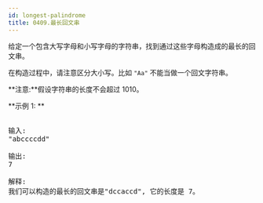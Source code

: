 ```yaml
---
id: longest-palindrome
title: 0409.最长回文串
---
```

给定一个包含大写字母和小写字母的字符串，找到通过这些字母构造成的最长的回文串。

在构造过程中，请注意区分大小写。比如 <code>&#34;Aa&#34;</code> 不能当做一个回文字符串。

**注意:**假设字符串的长度不会超过 1010。

**示例 1: **


<pre><br/>输入:<br/>&#34;abccccdd&#34;<br/><br/>输出:<br/>7<br/><br/>解释:<br/>我们可以构造的最长的回文串是&#34;dccaccd&#34;, 它的长度是 7。<br/></pre>

